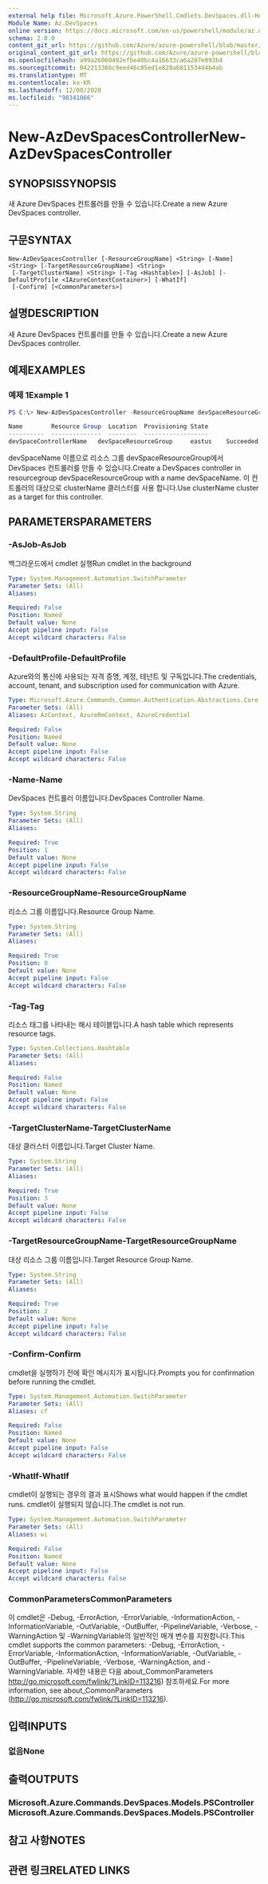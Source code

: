 ```yaml
---
external help file: Microsoft.Azure.PowerShell.Cmdlets.DevSpaces.dll-Help.xml
Module Name: Az.DevSpaces
online version: https://docs.microsoft.com/en-us/powershell/module/az.devspaces/new-azdevspacescontroller
schema: 2.0.0
content_git_url: https://github.com/Azure/azure-powershell/blob/master/src/DevSpaces/DevSpaces/help/New-AzDevSpacesController.md
original_content_git_url: https://github.com/Azure/azure-powershell/blob/master/src/DevSpaces/DevSpaces/help/New-AzDevSpacesController.md
ms.openlocfilehash: a99a26060492efbe40bc4a16633ca6a207e093b4
ms.sourcegitcommit: 04221336bc9eed46c05ed1e828a6811534d4b4ab
ms.translationtype: MT
ms.contentlocale: ko-KR
ms.lasthandoff: 12/08/2020
ms.locfileid: "98341066"
---
```

# <span data-ttu-id="668d0-101">New-AzDevSpacesController</span><span class="sxs-lookup"><span data-stu-id="668d0-101">New-AzDevSpacesController</span></span>

## <span data-ttu-id="668d0-102">SYNOPSIS</span><span class="sxs-lookup"><span data-stu-id="668d0-102">SYNOPSIS</span></span>
<span data-ttu-id="668d0-103">새 Azure DevSpaces 컨트롤러를 만들 수 있습니다.</span><span class="sxs-lookup"><span data-stu-id="668d0-103">Create a new Azure DevSpaces controller.</span></span>

## <span data-ttu-id="668d0-104">구문</span><span class="sxs-lookup"><span data-stu-id="668d0-104">SYNTAX</span></span>

```
New-AzDevSpacesController [-ResourceGroupName] <String> [-Name] <String> [-TargetResourceGroupName] <String>
 [-TargetClusterName] <String> [-Tag <Hashtable>] [-AsJob] [-DefaultProfile <IAzureContextContainer>] [-WhatIf]
 [-Confirm] [<CommonParameters>]
```

## <span data-ttu-id="668d0-105">설명</span><span class="sxs-lookup"><span data-stu-id="668d0-105">DESCRIPTION</span></span>
<span data-ttu-id="668d0-106">새 Azure DevSpaces 컨트롤러를 만들 수 있습니다.</span><span class="sxs-lookup"><span data-stu-id="668d0-106">Create a new Azure DevSpaces controller.</span></span>

## <span data-ttu-id="668d0-107">예제</span><span class="sxs-lookup"><span data-stu-id="668d0-107">EXAMPLES</span></span>

### <span data-ttu-id="668d0-108">예제 1</span><span class="sxs-lookup"><span data-stu-id="668d0-108">Example 1</span></span>
```powershell
PS C:\> New-AzDevSpacesController -ResourceGroupName devSpaceResourceGroup -Name devSpaceControllerName -TargetResourceGroupName clusterResourceGroup -TargetClusterName clusterName

Name        Resource Group  Location  Provisioning State
----------  --------------  --------  ------------------
devSpaceControllerName   devSpaceResourceGroup     eastus    Succeeded
```

<span data-ttu-id="668d0-109">devSpaceName 이름으로 리소스 그룹 devSpaceResourceGroup에서 DevSpaces 컨트롤러를 만들 수 있습니다.</span><span class="sxs-lookup"><span data-stu-id="668d0-109">Create a DevSpaces controller in resourcegroup devSpaceResourceGroup with a name devSpaceName.</span></span> <span data-ttu-id="668d0-110">이 컨트롤러의 대상으로 clusterName 클러스터를 사용 합니다.</span><span class="sxs-lookup"><span data-stu-id="668d0-110">Use clusterName cluster as a target for this controller.</span></span>

## <span data-ttu-id="668d0-111">PARAMETERS</span><span class="sxs-lookup"><span data-stu-id="668d0-111">PARAMETERS</span></span>

### <span data-ttu-id="668d0-112">-AsJob</span><span class="sxs-lookup"><span data-stu-id="668d0-112">-AsJob</span></span>
<span data-ttu-id="668d0-113">백그라운드에서 cmdlet 실행</span><span class="sxs-lookup"><span data-stu-id="668d0-113">Run cmdlet in the background</span></span>

```yaml
Type: System.Management.Automation.SwitchParameter
Parameter Sets: (All)
Aliases:

Required: False
Position: Named
Default value: None
Accept pipeline input: False
Accept wildcard characters: False
```

### <span data-ttu-id="668d0-114">-DefaultProfile</span><span class="sxs-lookup"><span data-stu-id="668d0-114">-DefaultProfile</span></span>
<span data-ttu-id="668d0-115">Azure와의 통신에 사용되는 자격 증명, 계정, 테넌트 및 구독입니다.</span><span class="sxs-lookup"><span data-stu-id="668d0-115">The credentials, account, tenant, and subscription used for communication with Azure.</span></span>

```yaml
Type: Microsoft.Azure.Commands.Common.Authentication.Abstractions.Core.IAzureContextContainer
Parameter Sets: (All)
Aliases: AzContext, AzureRmContext, AzureCredential

Required: False
Position: Named
Default value: None
Accept pipeline input: False
Accept wildcard characters: False
```

### <span data-ttu-id="668d0-116">-Name</span><span class="sxs-lookup"><span data-stu-id="668d0-116">-Name</span></span>
<span data-ttu-id="668d0-117">DevSpaces 컨트롤러 이름입니다.</span><span class="sxs-lookup"><span data-stu-id="668d0-117">DevSpaces Controller Name.</span></span>

```yaml
Type: System.String
Parameter Sets: (All)
Aliases:

Required: True
Position: 1
Default value: None
Accept pipeline input: False
Accept wildcard characters: False
```

### <span data-ttu-id="668d0-118">-ResourceGroupName</span><span class="sxs-lookup"><span data-stu-id="668d0-118">-ResourceGroupName</span></span>
<span data-ttu-id="668d0-119">리소스 그룹 이름입니다.</span><span class="sxs-lookup"><span data-stu-id="668d0-119">Resource Group Name.</span></span>

```yaml
Type: System.String
Parameter Sets: (All)
Aliases:

Required: True
Position: 0
Default value: None
Accept pipeline input: False
Accept wildcard characters: False
```

### <span data-ttu-id="668d0-120">-Tag</span><span class="sxs-lookup"><span data-stu-id="668d0-120">-Tag</span></span>
<span data-ttu-id="668d0-121">리소스 태그를 나타내는 해시 테이블입니다.</span><span class="sxs-lookup"><span data-stu-id="668d0-121">A hash table which represents resource tags.</span></span>

```yaml
Type: System.Collections.Hashtable
Parameter Sets: (All)
Aliases:

Required: False
Position: Named
Default value: None
Accept pipeline input: False
Accept wildcard characters: False
```

### <span data-ttu-id="668d0-122">-TargetClusterName</span><span class="sxs-lookup"><span data-stu-id="668d0-122">-TargetClusterName</span></span>
<span data-ttu-id="668d0-123">대상 클러스터 이름입니다.</span><span class="sxs-lookup"><span data-stu-id="668d0-123">Target Cluster Name.</span></span>

```yaml
Type: System.String
Parameter Sets: (All)
Aliases:

Required: True
Position: 3
Default value: None
Accept pipeline input: False
Accept wildcard characters: False
```

### <span data-ttu-id="668d0-124">-TargetResourceGroupName</span><span class="sxs-lookup"><span data-stu-id="668d0-124">-TargetResourceGroupName</span></span>
<span data-ttu-id="668d0-125">대상 리소스 그룹 이름입니다.</span><span class="sxs-lookup"><span data-stu-id="668d0-125">Target Resource Group Name.</span></span>

```yaml
Type: System.String
Parameter Sets: (All)
Aliases:

Required: True
Position: 2
Default value: None
Accept pipeline input: False
Accept wildcard characters: False
```

### <span data-ttu-id="668d0-126">-Confirm</span><span class="sxs-lookup"><span data-stu-id="668d0-126">-Confirm</span></span>
<span data-ttu-id="668d0-127">cmdlet을 실행하기 전에 확인 메시지가 표시됩니다.</span><span class="sxs-lookup"><span data-stu-id="668d0-127">Prompts you for confirmation before running the cmdlet.</span></span>

```yaml
Type: System.Management.Automation.SwitchParameter
Parameter Sets: (All)
Aliases: cf

Required: False
Position: Named
Default value: None
Accept pipeline input: False
Accept wildcard characters: False
```

### <span data-ttu-id="668d0-128">-WhatIf</span><span class="sxs-lookup"><span data-stu-id="668d0-128">-WhatIf</span></span>
<span data-ttu-id="668d0-129">cmdlet이 실행되는 경우의 결과 표시</span><span class="sxs-lookup"><span data-stu-id="668d0-129">Shows what would happen if the cmdlet runs.</span></span>
<span data-ttu-id="668d0-130">cmdlet이 실행되지 않습니다.</span><span class="sxs-lookup"><span data-stu-id="668d0-130">The cmdlet is not run.</span></span>

```yaml
Type: System.Management.Automation.SwitchParameter
Parameter Sets: (All)
Aliases: wi

Required: False
Position: Named
Default value: None
Accept pipeline input: False
Accept wildcard characters: False
```

### <span data-ttu-id="668d0-131">CommonParameters</span><span class="sxs-lookup"><span data-stu-id="668d0-131">CommonParameters</span></span>
<span data-ttu-id="668d0-132">이 cmdlet은 -Debug, -ErrorAction, -ErrorVariable, -InformationAction, -InformationVariable, -OutVariable, -OutBuffer, -PipelineVariable, -Verbose, -WarningAction 및 -WarningVariable의 일반적인 매개 변수를 지원합니다.</span><span class="sxs-lookup"><span data-stu-id="668d0-132">This cmdlet supports the common parameters: -Debug, -ErrorAction, -ErrorVariable, -InformationAction, -InformationVariable, -OutVariable, -OutBuffer, -PipelineVariable, -Verbose, -WarningAction, and -WarningVariable.</span></span> <span data-ttu-id="668d0-133">자세한 내용은 다음 about_CommonParameters http://go.microsoft.com/fwlink/?LinkID=113216) 참조하세요.</span><span class="sxs-lookup"><span data-stu-id="668d0-133">For more information, see about_CommonParameters (http://go.microsoft.com/fwlink/?LinkID=113216).</span></span>

## <span data-ttu-id="668d0-134">입력</span><span class="sxs-lookup"><span data-stu-id="668d0-134">INPUTS</span></span>

### <span data-ttu-id="668d0-135">없음</span><span class="sxs-lookup"><span data-stu-id="668d0-135">None</span></span>

## <span data-ttu-id="668d0-136">출력</span><span class="sxs-lookup"><span data-stu-id="668d0-136">OUTPUTS</span></span>

### <span data-ttu-id="668d0-137">Microsoft.Azure.Commands.DevSpaces.Models.PSController</span><span class="sxs-lookup"><span data-stu-id="668d0-137">Microsoft.Azure.Commands.DevSpaces.Models.PSController</span></span>

## <span data-ttu-id="668d0-138">참고 사항</span><span class="sxs-lookup"><span data-stu-id="668d0-138">NOTES</span></span>

## <span data-ttu-id="668d0-139">관련 링크</span><span class="sxs-lookup"><span data-stu-id="668d0-139">RELATED LINKS</span></span>
